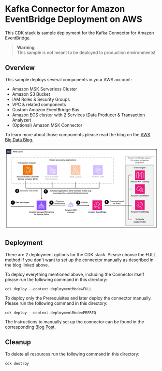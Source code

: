 # Kafka Connector for Amazon EventBridge Deployment on AWS

This CDK stack is sample deployment for the Kafka Connector for Amazon EventBridge. 

> **Warning**  
> This sample is not meant to be deployed to production environments!

## Overview

This sample deploys several components in your AWS account:

- Amazon MSK Serverless Cluster
- Amazon S3 Bucket
- IAM Roles & Security Groups
- VPC & related components
- Custom Amazon EventBridge Bus
- Amazon ECS cluster with 2 Services (Data Producer & Transaction Analyzer)
- (Optional) Amazon MSK Connector

To learn more about those components please read the blog on the [AWS Big Data Blog](https://aws.amazon.com).

![Architecture Diagram](./images/architecture.png)

## Deployment

There are 2 deployment options for the CDK stack. Please choose the FULL method if you don't want to set up the connector
manually as described in the blog linked above. 

To deploy everything mentioned above, including the Connector itself please run the following command in this directory:
```shell
cdk deploy --context deploymentMode=FULL
```

To deploy only the Prerequisites and later deploy the connector manually. Please run the following command in this directory:

```shell
cdk deploy --context deploymentMode=PREREQ
```

The Instructions to manually set up the connector can be found in the corresponding [Blog Post](https://aws.amazon.com).

## Cleanup

To delete all resources run the following command in this directory:

```
cdk destroy
```